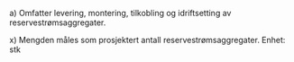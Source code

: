 a) Omfatter levering, montering, tilkobling og idriftsetting av reservestrømsaggregater.

x) Mengden måles som prosjektert antall reservestrømsaggregater. Enhet: stk

